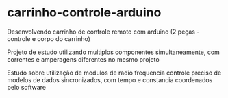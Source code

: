 # carrinho-controle-arduino
Desenvolvendo carrinho de controle remoto com arduino (2 peças - controle e corpo do carrinho)

Projeto de estudo
utilizando multiplos componentes simultaneamente, 
com correntes e amperagens diferentes no mesmo projeto

Estudo sobre utilização de modulos de radio frequencia
controle preciso de modelos de dados sincronizados, 
com tempo e constancia coordenados pelo software
